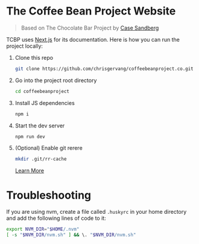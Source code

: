 # The Coffee Bean Project Website

> Based on The Chocolate Bar Project by [Case Sandberg](https://github.com/casesandberg/chocolatebarproject)

TCBP uses [Next.js](https://nextjs.org/) for its documentation. Here is how you can run the project locally:

1. Clone this repo

   ```sh
   git clone https://github.com/chrisgervang/coffeebeanproject.co.git
   ```

2. Go into the project root directory

   ```sh
   cd coffeebeanproject
   ```

3. Install JS dependencies

   ```sh
   npm i
   ```

4. Start the dev server

   ```sh
   npm run dev
   ```

5. (Optional) Enable git rerere

   ```sh
   mkdir .git/rr-cache
   ```

   [Learn More](https://git-scm.com/book/en/v2/Git-Tools-Rerere)

# Troubleshooting

If you are using nvm, create a file called `.huskyrc` in your home directory and add the following lines of code to it:

```sh
export NVM_DIR="$HOME/.nvm"
[ -s "$NVM_DIR/nvm.sh" ] && \. "$NVM_DIR/nvm.sh"
```